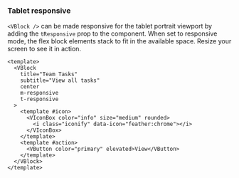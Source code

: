 ### Tablet responsive

`<VBlock />` can be made responsive for the tablet portrait viewport
by adding the `tResponsive` prop to the component. When set to responsive mode,
the flex block elements stack to fit in the available space.
Resize your screen to see it in action.

<!--code-->

```vue
<template>
  <VBlock
    title="Team Tasks"
    subtitle="View all tasks"
    center
    m-responsive
    t-responsive
  >
    <template #icon>
      <VIconBox color="info" size="medium" rounded>
        <i class="iconify" data-icon="feather:chrome"></i>
      </VIconBox>
    </template>
    <template #action>
      <VButton color="primary" elevated>View</VButton>
    </template>
  </VBlock>
</template>
```

<!--/code-->

<!--example-->

<div class="field">
  <div class="control">
    <div class="l-card">
      <VBlock 
        title="Team Tasks" 
        subtitle="View all tasks" 
        center 
        m-responsive
        t-responsive
      >
        <template #icon>
          <VIconBox color="info" size="medium" rounded>
            <i class="iconify" data-icon="feather:chrome"></i>
          </VIconBox>
        </template>
        <template #action>
          <VButton color="primary" elevated>View</VButton>
        </template>
      </VBlock>
    </div>
  </div>
</div>

<!--/example-->
